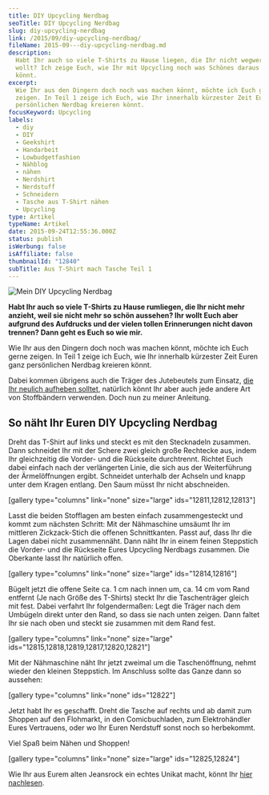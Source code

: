 ```yaml
---
title: DIY Upcycling Nerdbag
seoTitle: DIY Upcycling Nerdbag
slug: diy-upcycling-nerdbag
link: /2015/09/diy-upcycling-nerdbag/
fileName: 2015-09---diy-upcycling-nerdbag.md
description:
  Habt Ihr auch so viele T-Shirts zu Hause liegen, die Ihr nicht wegwerfen
  wollt? Ich zeige Euch, wie Ihr mit Upcycling noch was Schönes daraus machen
  könnt.
excerpt:
  Wie Ihr aus den Dingern doch noch was machen könnt, möchte ich Euch gerne
  zeigen. In Teil 1 zeige ich Euch, wie Ihr innerhalb kürzester Zeit Euren ganz
  persönlichen Nerdbag kreieren könnt.
focusKeyword: Upcycling
labels:
  - diy
  - DIY
  - Geekshirt
  - Handarbeit
  - Lowbudgetfashion
  - Nähblog
  - nähen
  - Nerdshirt
  - Nerdstuff
  - Schneidern
  - Tasche aus T-Shirt nähen
  - Upcycling
type: Artikel
typeName: Artikel
date: 2015-09-24T12:55:36.000Z
status: publish
isWerbung: false
isAffiliate: false
thumbnailId: "12840"
subTitle: Aus T-Shirt mach Tasche Teil 1
---
```


![Mein DIY Upcycling Nerdbag](http://cardamonchai.com/wp-content/uploads/2015/09/DIY-Nerdbag-26-640x960.jpg "Mein DIY Upcycling Nerdbag")

<strong>Habt Ihr auch so viele T-Shirts zu Hause rumliegen, die Ihr nicht mehr
anzieht, weil sie nicht mehr so schön aussehen? Ihr wollt Euch aber aufgrund des
Aufdrucks und der vielen tollen Erinnerungen nicht davon trennen? Dann geht es
Euch so wie mir. </strong>

Wie Ihr aus den Dingern doch noch was machen könnt, möchte ich Euch gerne
zeigen. In Teil 1 zeige ich Euch, wie Ihr innerhalb kürzester Zeit Euren ganz
persönlichen Nerdbag kreieren könnt.

Dabei kommen übrigens auch die Träger des Jutebeutels zum Einsatz,
<a href="/2015/09/diy-upcycling-turnbeutel/">die Ihr neulich aufheben
solltet</a>, natürlich könnt Ihr aber auch jede andere Art von Stoffbändern
verwenden. Doch nun zu meiner Anleitung.

## So näht Ihr Euren DIY Upcycling Nerdbag

Dreht das T-Shirt auf links und steckt es mit den Stecknadeln zusammen. Dann
schneidet Ihr mit der Schere zwei gleich große Rechtecke aus, indem Ihr
gleichzeitig die Vorder- und die Rückseite durchtrennt. Richtet Euch dabei
einfach nach der verlängerten Linie, die sich aus der Weiterführung der
Ärmelöffnungen ergibt. Schneidet unterhalb der Achseln und knapp unter dem
Kragen entlang. Den Saum müsst Ihr nicht abschneiden.

[gallery type="columns" link="none" size="large" ids="12811,12812,12813"]

Lasst die beiden Stofflagen am besten einfach zusammengesteckt und kommt zum
nächsten Schritt: Mit der Nähmaschine umsäumt Ihr im mittleren Zickzack-Stich
die offenen Schnittkanten. Passt auf, dass Ihr die Lagen dabei nicht
zusammennäht. Dann näht Ihr in einem feinen Steppstich die Vorder- und die
Rückseite Eures Upcycling Nerdbags zusammen. Die Oberkante lasst Ihr natürlich
offen.

[gallery type="columns" link="none" size="large" ids="12814,12816"]

Bügelt jetzt die offene Seite ca. 1 cm nach innen um, ca. 14 cm vom Rand
entfernt (Je nach Größe des T-Shirts) steckt Ihr die Taschenträger gleich mit
fest. Dabei verfahrt Ihr folgendermaßen: Legt die Träger nach dem Umbügeln
direkt unter den Rand, so dass sie nach unten zeigen. Dann faltet Ihr sie nach
oben und steckt sie zusammen mit dem Rand fest.

[gallery type="columns" link="none" size="large"
ids="12815,12818,12819,12817,12820,12821"]

Mit der Nähmaschine näht Ihr jetzt zweimal um die Taschenöffnung, nehmt wieder
den kleinen Steppstich. Im Anschluss sollte das Ganze dann so aussehen:

[gallery type="columns" link="none" ids="12822"]

Jetzt habt Ihr es geschafft. Dreht die Tasche auf rechts und ab damit zum
Shoppen auf den Flohmarkt, in den Comicbuchladen, zum Elektrohändler Eures
Vertrauens, oder wo Ihr Euren Nerdstuff sonst noch so herbekommt.

Viel Spaß beim Nähen und Shoppen!

[gallery type="columns" link="none" size="large" ids="12825,12824"]

Wie Ihr aus Eurem alten Jeansrock ein echtes Unikat macht, könnt Ihr
<a href="/2015/08/diy-upcycling-jeansrock/">hier nachlesen</a>.
